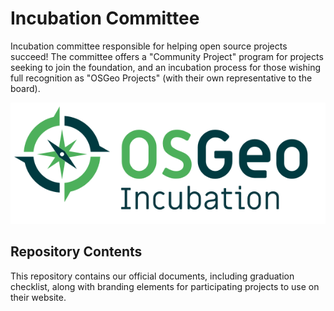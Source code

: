 # Incubation Committee

Incubation committee responsible for helping open source projects succeed! The committee offers a "Community Project" program for projects seeking to join the foundation, and an incubation process for those wishing full recognition as "OSGeo Projects" (with their own representative to the board).

![OSGeo incubation](OSGeo_incubation.png)

## Repository Contents

This repository contains our official documents, including graduation checklist, along with branding elements for participating projects to use on their website.
